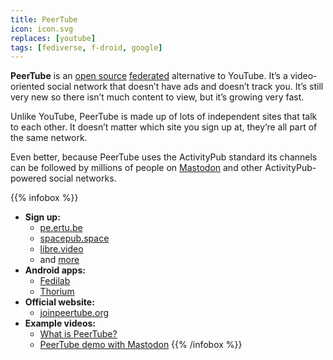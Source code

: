 ```yaml
---
title: PeerTube
icon: icon.svg
replaces: [youtube]
tags: [fediverse, f-droid, google]
---
```


**PeerTube** is an [open source][1] [federated][2] alternative to YouTube. It’s a video-oriented social network that doesn’t have ads and doesn’t track you. It’s still very new so there isn’t much content to view, but it’s growing very fast.

Unlike YouTube, PeerTube is made up of lots of independent sites that talk to each other. It doesn’t matter which site you sign up at, they’re all part of the same network.

Even better, because PeerTube uses the ActivityPub standard its channels can be followed by millions of people on [Mastodon][3] and other ActivityPub-powered social networks.

{{% infobox %}}
- **Sign up:** 
    - [pe.ertu.be](https://pe.ertu.be)
    - [spacepub.space](https://spacepub.space)
    - [libre.video](https://libre.video)
    - and [more](https://joinpeertube.org/#register)
- **Android apps:** 
    - [Fedilab](https://fedilab.app/)
    - [Thorium](https://github.com/sschueller/peertube-android/blob/develop/README.md)
- **Official website:** 
    - [joinpeertube.org](https://joinpeertube.org/)
- **Example videos:**
    - [What is PeerTube?](https://framatube.org/videos/watch/9c9de5e8-0a1e-484a-b099-e80766180a6d)
    - [PeerTube demo with Mastodon](https://peertube.cpy.re/videos/watch/da2b08d4-a242-4170-b32a-4ec8cbdca701)
{{% /infobox %}}

[1]: https://web.archive.org/web/20180904102804/https://switching.social/what-is-open-source-software/
[2]: https://web.archive.org/web/20190115215249/https://switching.social/federated-sites/
[3]: /use/mastodon